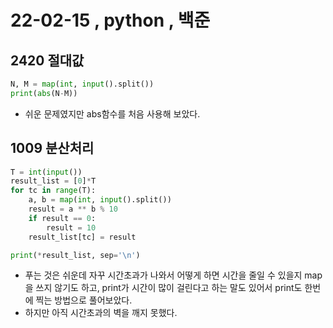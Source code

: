 # 22-02-15  , python , 백준 



## 2420 절대값

```python
N, M = map(int, input().split())
print(abs(N-M))
```

- 쉬운 문제였지만 abs함수를 처음 사용해 보았다.



## 1009 분산처리

```python
T = int(input())
result_list = [0]*T
for tc in range(T):
    a, b = map(int, input().split())
    result = a ** b % 10
    if result == 0:
        result = 10
    result_list[tc] = result

print(*result_list, sep='\n')
```

- 푸는 것은 쉬운데 자꾸 시간초과가 나와서 어떻게 하면 시간을 줄일 수 있을지 map을 쓰지 않기도 하고, print가 시간이 많이 걸린다고 하는 말도 있어서 print도 한번에 찍는 방법으로 풀어보았다.
- 하지만 아직 시간초과의 벽을 깨지 못했다.
